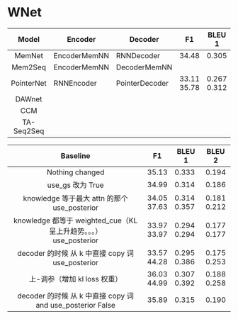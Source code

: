 # WNet

| Model        | Encoder | Decoder | F1           | BLEU 1       | BLEU 2       |
| :----------: | ------------ | ------------ | :----------: |:----------:|:---------------:|
| MemNet | EncoderMemNN | RNNDecoder | 34.48 |0.305|0.181|
| Mem2Seq | EncoderMemNN | DecoderMemNN |  |||
| PointerNet | RNNEncoder | PointerDecoder | 33.11<br />35.78 |0.267<br />0.312|0.165<br />0.185|
| DAWnet | | | |||
| CCM | | | |||
| TA-Seq2Seq | | | |||


|Baseline | F1           | BLEU 1       | BLEU 2       |
| :----------: | ------------ | ------------ | :----------: |
| Nothing changed| 35.13 |0.333|0.194|
| use_gs 改为 True | 34.99 | 0.314 | 0.186 |
| knowledge 等于最大 attn 的那个<br />use_posterior | 34.05<br />37.63 | 0.314<br />0.357 | 0.181<br />0.212 |
| knowledge 都等于 weighted_cue（KL 呈上升趋势。。。）<br />use_posterior | 33.97<br />33.97 | 0.294<br />0.294 | 0.177<br />0.177 |
| decoder 的时候 从 k 中直接 copy 词<br />use_posterior | 33.57<br />44.28 | 0.295<br />0.386 | 0.175<br />0.253 |
| 上-调参（增加 kl loss 权重） | 36.03<br />44.99 | 0.307<br />0.392 | 0.188<br />0.258 |
| decoder 的时候 从 k 中直接 copy 词 and use_posterior False | 35.89 | 0.315 | 0.190 |



